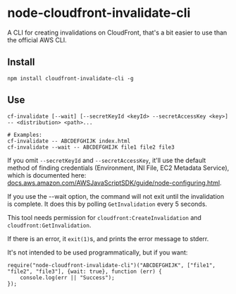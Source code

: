 # node-cloudfront-invalidate-cli
A CLI for creating invalidations on CloudFront, that's a bit easier to use than the
official AWS CLI.

## Install
```shell
npm install cloudfront-invalidate-cli -g
```
## Use
```shell
cf-invalidate [--wait] [--secretKeyId <keyId> --secretAccessKey <key>] -- <distribution> <path>...

# Examples:
cf-invalidate -- ABCDEFGHIJK index.html
cf-invalidate --wait -- ABCDEFGHIJK file1 file2 file3
```


If you omit `--secretKeyId` and `--secretAccessKey`, it'll use the default method of
finding credentials (Environment, INI File, EC2 Metadata Service), which is documented here:
[docs.aws.amazon.com/AWSJavaScriptSDK/guide/node-configuring.html](http://docs.aws.amazon.com/AWSJavaScriptSDK/guide/node-configuring.html#Using_Profiles_with_the_SDK).

If you use the --wait option, the command will not exit until the invalidation is complete. It does
this by polling `GetInvalidation` every 5 seconds.

This tool needs permission for `cloudfront:CreateInvalidation` and `cloudfront:GetInvalidation`.

If there is an error, it `exit(1)`s, and prints the error message to stderr.

It's not intended to be used programmatically, but if you want:
```shell
require("node-cloudfront-invalidate-cli")("ABCDEFGHIJK", ["file1", "file2", "file3"], {wait: true}, function (err) {
    console.log(err || "Success");
});
```
